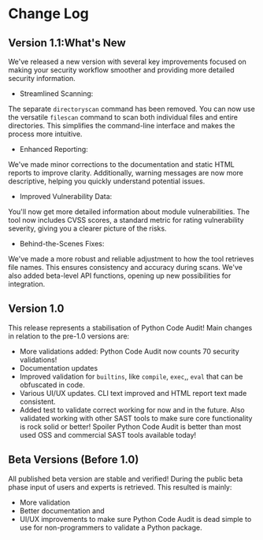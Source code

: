 # Change Log

## Version 1.1:What's New

We've released a new version with several key improvements focused on making your security workflow smoother and providing more detailed security information.

* Streamlined Scanning:

The separate `directoryscan` command has been removed. You can now use the versatile `filescan` command to scan both individual files and entire directories. This simplifies the command-line interface and makes the process more intuitive.

* Enhanced Reporting:

We've made minor corrections to the documentation and static HTML reports to improve clarity. Additionally, warning messages are now more descriptive, helping you quickly understand potential issues.

* Improved Vulnerability Data:

You'll now get more detailed information about module vulnerabilities. The tool now includes CVSS scores, a standard metric for rating vulnerability severity, giving you a clearer picture of the risks.

* Behind-the-Scenes Fixes:

We've made a more robust and reliable adjustment to how the tool retrieves file names. This ensures consistency and accuracy during scans. We've also added beta-level API functions, opening up new possibilities for integration.



## Version 1.0

This release represents a stabilisation of Python Code Audit!
Main changes in relation to the pre-1.0 versions are:
* More validations added: Python Code Audit now counts 70 security validations!
* Documentation updates
* Improved validation for `builtins`, like `compile`, `exec`,, `eval` that can be obfuscated in code. 
* Various UI/UX updates. CLI text improved and HTML report text made consistent. 
* Added test to validate correct working for now and in the future. Also validated working with other SAST tools to make sure core functionality is rock solid or better! Spoiler Python Code Audit is better than most used OSS and commercial SAST tools available today!


## Beta Versions (Before 1.0)

All published beta version are stable and verified!
During the public beta phase input of users and experts is retrieved. 
This resulted is mainly:
* More validation
* Better documentation and
* UI/UX improvements to make sure Python Code Audit is dead simple to use for non-programmers to validate a Python package.

